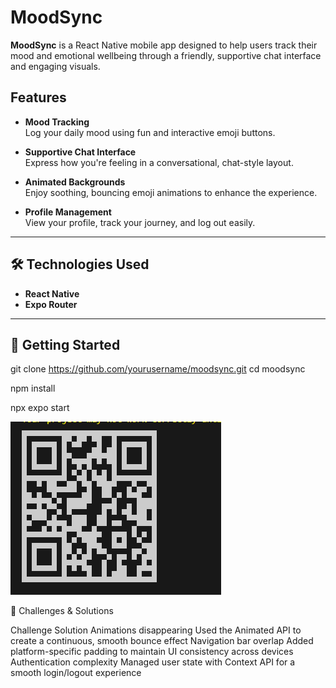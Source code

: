 #  MoodSync

**MoodSync** is a React Native mobile app designed to help users track their mood and emotional wellbeing through a friendly, supportive chat interface and engaging visuals.



##  Features

- **Mood Tracking**  
  Log your daily mood using fun and interactive emoji buttons.

- **Supportive Chat Interface**  
  Express how you're feeling in a conversational, chat-style layout.

- **Animated Backgrounds**  
  Enjoy soothing, bouncing emoji animations to enhance the experience.

- **Profile Management**  
  View your profile, track your journey, and log out easily.

---

## 🛠️ Technologies Used

- **React Native**  
- **Expo Router**  


---

## 🚀 Getting Started

git clone https://github.com/yourusername/moodsync.git
cd moodsync

npm install


npx expo start


![Scan QR code](./assets/Screenshot%202025-06-09%20084421.png)

🧩 Challenges & Solutions

Challenge	Solution
Animations disappearing	Used the Animated API to create a continuous, smooth bounce effect
Navigation bar overlap	Added platform-specific padding to maintain UI consistency across devices
Authentication complexity	Managed user state with Context API for a smooth login/logout experience